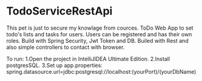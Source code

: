 # TodoServiceRestApi
This pet is just to secure my knowlage from cources.
ToDo Web App to set todo's lists and tasks for users. Users can be registered and has their own roles.
Build with Spring Security, Jwt Token and DB. Builed with Rest and also simple controllers to contact with browser.

To run:
1.Open the project in IntelliJIDEA Ultimate Edition.
2.Install  postgresSQL.
3.Set up app.properties: spring.datasource.url=jdbc:postgresql://localhost:(yourPort)/(yourDbName)
